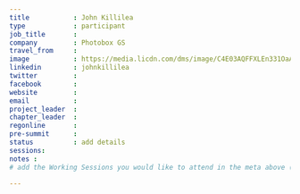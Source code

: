 ```yaml
---
title           : John Killilea
type            : participant
job_title       :
company         : Photobox GS
travel_from     :
image           : https://media.licdn.com/dms/image/C4E03AQFFXLEn331OaA/profile-displayphoto-shrink_800_800/0?e=1531958400&v=beta&t=uCsid31IUfHj1s1WtrXMuFcIetSPAYiMc0NK5grJZqg
linkedin        : johnkillilea
twitter         :
facebook        :
website         :
email           :
project_leader  :
chapter_leader  :
regonline       :
pre-summit      :
status          : add details
sessions:
notes :
# add the Working Sessions you would like to attend in the meta above (use the session's title) e.g. sessions (one per line): -Security Playbooks Diagrams -Hackathon Daily Sessions

---
```


<!-- put more details about participant here -->

